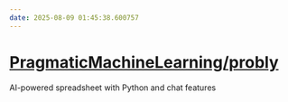 ```yaml
---
date: 2025-08-09 01:45:38.600757
---
```


# [PragmaticMachineLearning/probly](https://github.com/PragmaticMachineLearning/probly)

AI-powered spreadsheet with Python and chat features